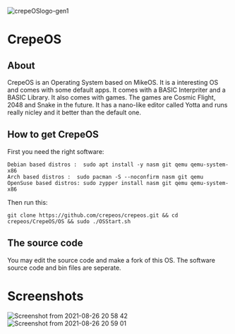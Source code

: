 ![crepeOSlogo-gen1](https://user-images.githubusercontent.com/88938279/129524188-25f74833-8bef-4c6e-816e-bcbf1c145822.png)

# CrepeOS

## About
CrepeOS is an Operating System based on MikeOS. It is a interesting OS and comes with some default apps. 
It comes with a BASIC Interpriter and a BASIC Library. It also comes with games.
The games are Cosmic Flight, 2048 and Snake in the future. It has a nano-like editor
called Yotta and runs really nicley and it better than the default one.


## How to get CrepeOS

First you need the right software:

```
Debian based distros :  sudo apt install -y nasm git qemu qemu-system-x86
Arch based distros :  sudo pacman -S --noconfirm nasm git qemu
OpenSuse based distros: sudo zypper install nasm git qemu qemu-system-x86
```

Then run this:
```
git clone https://github.com/crepeos/crepeos.git && cd crepeos/CrepeOS/OS && sudo ./OSStart.sh
```

## The source code
You may edit the source code and make a fork of this OS. The software source code and bin files are seperate.

# Screenshots
![Screenshot from 2021-08-26 20 58 42](https://user-images.githubusercontent.com/76793908/131035224-f44076b7-9d6b-4b8e-9c77-bb7e4ce4c8f6.png)
![Screenshot from 2021-08-26 20 59 01](https://user-images.githubusercontent.com/76793908/131035235-5f155bd9-b015-4bd5-b171-e74cb491b080.png)
